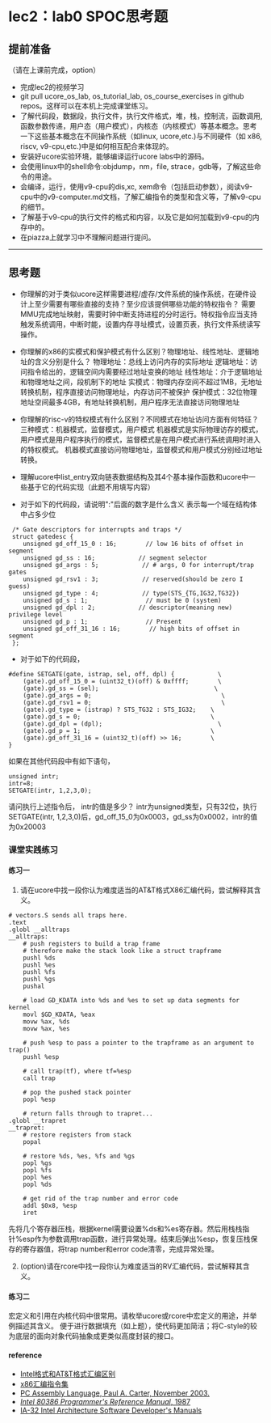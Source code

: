# lec2：lab0 SPOC思考题

## **提前准备**
（请在上课前完成，option）

- 完成lec2的视频学习
- git pull ucore_os_lab, os_tutorial_lab, os_course_exercises  in github repos。这样可以在本机上完成课堂练习。
- 了解代码段，数据段，执行文件，执行文件格式，堆，栈，控制流，函数调用,函数参数传递，用户态（用户模式），内核态（内核模式）等基本概念。思考一下这些基本概念在不同操作系统（如linux, ucore,etc.)与不同硬件（如 x86, riscv, v9-cpu,etc.)中是如何相互配合来体现的。
- 安装好ucore实验环境，能够编译运行ucore labs中的源码。
- 会使用linux中的shell命令:objdump，nm，file, strace，gdb等，了解这些命令的用途。
- 会编译，运行，使用v9-cpu的dis,xc, xem命令（包括启动参数），阅读v9-cpu中的v9\-computer.md文档，了解汇编指令的类型和含义等，了解v9-cpu的细节。
- 了解基于v9-cpu的执行文件的格式和内容，以及它是如何加载到v9-cpu的内存中的。
- 在piazza上就学习中不理解问题进行提问。

---

## 思考题

- 你理解的对于类似ucore这样需要进程/虚存/文件系统的操作系统，在硬件设计上至少需要有哪些直接的支持？至少应该提供哪些功能的特权指令？
需要MMU完成地址映射，需要时钟中断支持进程的分时运行。特权指令应当支持触发系统调用，中断时能，设置内存寻址模式，设置页表，执行文件系统读写操作。


- 你理解的x86的实模式和保护模式有什么区别？物理地址、线性地址、逻辑地址的含义分别是什么？
物理地址：总线上访问内存的实际地址
逻辑地址：访问指令给出的，逻辑空间内需要经过地址变换的地址
线性地址：介于逻辑地址和物理地址之间，段机制下的地址
实模式：物理内存空间不超过1MB，无地址转换机制，程序直接访问物理地址，内存访问不被保护
保护模式：32位物理地址空间最多4GB，有地址转换机制，用户程序无法直接访问物理地址

- 你理解的risc-v的特权模式有什么区别？不同模式在地址访问方面有何特征？
三种模式：机器模式，监督模式，用户模式
机器模式是实际物理访存的模式，用户模式是用户程序执行的模式，监督模式是在用户模式进行系统调用时进入的特权模式。
机器模式直接访问物理地址，监督模式和用户模式分别经过地址转换。

- 理解ucore中list_entry双向链表数据结构及其4个基本操作函数和ucore中一些基于它的代码实现（此题不用填写内容）

- 对于如下的代码段，请说明":"后面的数字是什么含义
表示每一个域在结构体中占多少位
```
 /* Gate descriptors for interrupts and traps */
 struct gatedesc {
    unsigned gd_off_15_0 : 16;        // low 16 bits of offset in segment
    unsigned gd_ss : 16;            // segment selector
    unsigned gd_args : 5;            // # args, 0 for interrupt/trap gates
    unsigned gd_rsv1 : 3;            // reserved(should be zero I guess)
    unsigned gd_type : 4;            // type(STS_{TG,IG32,TG32})
    unsigned gd_s : 1;                // must be 0 (system)
    unsigned gd_dpl : 2;            // descriptor(meaning new) privilege level
    unsigned gd_p : 1;                // Present
    unsigned gd_off_31_16 : 16;        // high bits of offset in segment
 };
```

- 对于如下的代码段，

```
#define SETGATE(gate, istrap, sel, off, dpl) {            \
    (gate).gd_off_15_0 = (uint32_t)(off) & 0xffff;        \
    (gate).gd_ss = (sel);                                \
    (gate).gd_args = 0;                                    \
    (gate).gd_rsv1 = 0;                                    \
    (gate).gd_type = (istrap) ? STS_TG32 : STS_IG32;    \
    (gate).gd_s = 0;                                    \
    (gate).gd_dpl = (dpl);                                \
    (gate).gd_p = 1;                                    \
    (gate).gd_off_31_16 = (uint32_t)(off) >> 16;        \
}
```
如果在其他代码段中有如下语句，
```
unsigned intr;
intr=8;
SETGATE(intr, 1,2,3,0);
```
请问执行上述指令后， intr的值是多少？
intr为unsigned类型，只有32位，执行SETGATE(intr, 1,2,3,0)后，gd_off_15_0为0x0003，gd_ss为0x0002，intr的值为0x20003

### 课堂实践练习

#### 练习一

1. 请在ucore中找一段你认为难度适当的AT&T格式X86汇编代码，尝试解释其含义。

```
# vectors.S sends all traps here.
.text
.globl __alltraps
__alltraps:
    # push registers to build a trap frame
    # therefore make the stack look like a struct trapframe
    pushl %ds
    pushl %es
    pushl %fs
    pushl %gs
    pushal

    # load GD_KDATA into %ds and %es to set up data segments for kernel
    movl $GD_KDATA, %eax
    movw %ax, %ds
    movw %ax, %es

    # push %esp to pass a pointer to the trapframe as an argument to trap()
    pushl %esp

    # call trap(tf), where tf=%esp
    call trap

    # pop the pushed stack pointer
    popl %esp
    
    # return falls through to trapret...
.globl __trapret
__trapret:
    # restore registers from stack
    popal

    # restore %ds, %es, %fs and %gs
    popl %gs
    popl %fs
    popl %es
    popl %ds

    # get rid of the trap number and error code
    addl $0x8, %esp
    iret
```

先将几个寄存器压栈，根据kernel需要设置%ds和%es寄存器。然后用栈栈指针%esp作为参数调用trap函数，进行异常处理。结束后弹出%esp，恢复压栈保存的寄存器值，将trap number和error code清零，完成异常处理。

2. (option)请在rcore中找一段你认为难度适当的RV汇编代码，尝试解释其含义。

#### 练习二

宏定义和引用在内核代码中很常用。请枚举ucore或rcore中宏定义的用途，并举例描述其含义。
便于进行数据填充（如上题），使代码更加简洁；将C-style的较为底层的面向对象代码抽象成更类似高度封装的接口。

#### reference
 - [Intel格式和AT&T格式汇编区别](http://www.cnblogs.com/hdk1993/p/4820353.html)
 - [x86汇编指令集  ](http://hiyyp1234.blog.163.com/blog/static/67786373200981811422948/)
 - [PC Assembly Language, Paul A. Carter, November 2003.](https://pdos.csail.mit.edu/6.828/2016/readings/pcasm-book.pdf)
 - [*Intel 80386 Programmer's Reference Manual*, 1987](https://pdos.csail.mit.edu/6.828/2016/readings/i386/toc.htm)
 - [IA-32 Intel Architecture Software Developer's Manuals](http://www.intel.com/content/www/us/en/processors/architectures-software-developer-manuals.html)
